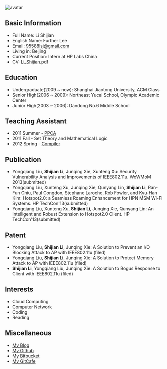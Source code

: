 ![avatar](http://en.gravatar.com/avatar/a9a1acd402ef13a85a72ee2912848807?s=256)  

Basic Information
-----------------
* Full Name: Li Shijian  
* English Name:  Further Lee  
* Email: 95588lsj@gmail.com  
* Living in: Beijing  
* Current Position: Intern at HP Labs China  
* CV: [Li_Shijian.pdf](assets/file/Li_Shijian.pdf)

Education
----------
* Undergraduate(2009 ~ now): Shanghai Jiaotong University, ACM Class    
* Senior High(2006 ~ 2009): Northeast Yucai School, Olympic Academic Center  
* Junior High(2003 ~ 2006): Dandong No.6 Middle School  

Teaching Assistant
-------------------
* 2011 Summer - [PPCA](http://202.120.61.3:8103/wiki/PPCA_2011)  
* 2011 Fall - Set Theory and Mathematical Logic  
* 2012 Spring - [Compiler](http://acm.sjtu.edu.cn/compiler/)

Publication
------------
* Yongqiang Liu, **Shijian Li**, Junqing Xie, Xunteng Xu: Security Vulnerability Analysis and Improvements of IEEE802.11u. WoWMoM 2013(submitted)  
* Yongqiang Liu, Xunteng Xu, Junqing Xie, Qunyang Lin, **Shijian Li**, Ran-Fun Chiu, Paul Congdon, Stephane Laroche, Rob Fowler, and Kyu-Han Kim: Hotspot2.0: a Seamless Roaming Enhancement for HPN MSM Wi-Fi Systems. HP TechCon'13(submitted) 
* Yongqiang Liu, Xunteng Xu, **Shijian Li**, Junqing Xie, Qunyang Lin: An Intelligent and Robust Extension to Hotspot2.0 Client. HP TechCon'13(submitted)

Patent
------
* Yongqiang Liu, **Shijian Li**, Junqing Xie: A Solution to Prevent an I/O Blocking Attack to AP with IEEE802.11u (filed)
* Yongqiang Liu, **Shijian Li**, Junqing Xie: A Solution to Protect Memory Attack to AP with IEEE802.11u (filed)
* **Shijian Li**, Yongqiang Liu, Junqing Xie: A Solution to Bogus Response to Client with IEEE802.11u (filed)
  
Interests
----------
* Cloud Computing  
* Computer Network  
* Coding  
* Reading  

Miscellaneous
--------------
* [My Blog](http://blog.lishijian.com)
* [My Github](http://github.com/furtherLee)  
* [My Bitbucket](https://bitbucket.org/furtherLee)  
* [My GitCafe](https://gitcafe.com/furtherLee)  

